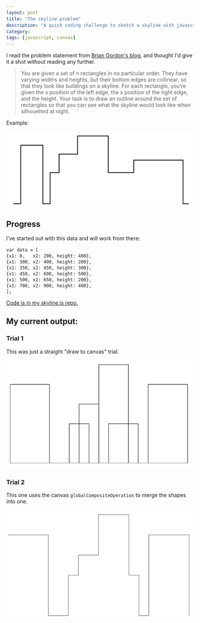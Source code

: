 ```yaml
---
layout: post
title: "The skyline problem"
description: "A quick coding challenge to sketch a skyline with javascript."
category:
tags: [javascript, canvas]
---
```


I read the problem statement from [Brian Gordon's blog](https://briangordon.github.io/2014/08/the-skyline-problem.html),
and thought I'd give it a shot without reading any further.

> You are given a set of n rectangles in no particular order.
> They have varying widths and heights, but their bottom edges are
> collinear, so that they look like buildings on a skyline.
> For each rectangle, you’re given the x position of the left edge,
> the x position of the right edge, and the height. Your task is to draw an
> outline around the set of rectangles so that you can see what the skyline
> would look like when silhouetted at night.

Example:

<img src="/assets/photos/skyline/The_skyline_problem.png" />


## Progress

I've started out with this data and will work from there:

    var data = [
    {x1: 0,   x2: 200, height: 400},
    {x1: 300, x2: 400, height: 200},
    {x1: 350, x2: 450, height: 300},
    {x1: 450, x2: 600, height: 500},
    {x1: 500, x2: 650, height: 200},
    {x1: 700, x2: 900, height: 400},
    ];

[Code is in my skyline.js repo.](https://github.com/cfurrow/skyline.js)

## My current output:

### Trial 1
This was just a straight "draw to canvas" trial.

<img src="/assets/photos/skyline/skyline_trial1.png" />

### Trial 2
This one uses the canvas `globalCompositeOperation` to merge the shapes into one.

<img src="/assets/photos/skyline/skyline_trial2.png" />
